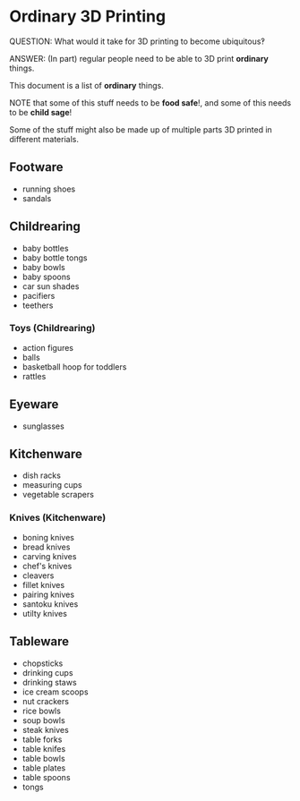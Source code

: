 # Ordinary 3D Printing

QUESTION: What would it take for 3D printing to become ubiquitous‽

ANSWER: (In part) regular people need to be able to 3D print **ordinary** things.

This document is a list of **ordinary** things.

NOTE that some of this stuff needs to be **food safe**!, and some of this needs to be **child sage**!

Some of the stuff might also be made up of multiple parts 3D printed in different materials.


## Footware

* running shoes
* sandals

## Childrearing

* baby bottles
* baby bottle tongs
* baby bowls
* baby spoons
* car sun shades
* pacifiers
* teethers

### Toys (Childrearing)

* action figures
* balls
* basketball hoop for toddlers
* rattles

## Eyeware

* sunglasses

## Kitchenware

* dish racks
* measuring cups
* vegetable scrapers

### Knives (Kitchenware)

* boning knives
* bread knives
* carving knives
* chef's knives
* cleavers
* fillet knives
* pairing knives
* santoku knives
* utilty knives

## Tableware

* chopsticks
* drinking cups
* drinking staws
* ice cream scoops
* nut crackers 
* rice bowls
* soup bowls
* steak knives
* table forks
* table knifes
* table bowls
* table plates
* table spoons
* tongs

